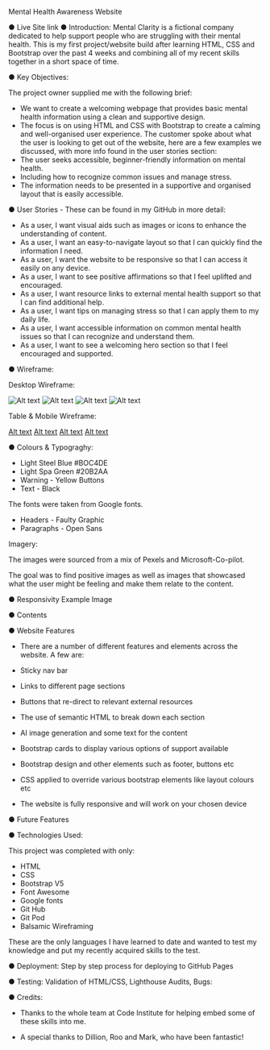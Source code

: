 Mental Health Awareness Website

● Live Site link
● Introduction:
Mental Clarity is a fictional company dedicated to help support people who are struggling with their mental health.
This is my first project/website build after learning HTML, CSS and Bootstrap over the past 4 weeks and combining all of my recent skills together in a short space of time.


● Key Objectives:

The project owner supplied me with the following brief:
- We want to create a welcoming webpage that provides basic mental health information using a clean and supportive design.
- The focus is on using HTML and CSS with Bootstrap to create a calming and well-organised user experience.
The customer spoke about what the user is looking to get out of the website, here are a few examples we discussed, with more info found in the user stories section:
- The user seeks accessible, beginner-friendly information on mental health.
- Including how to recognize common issues and manage stress.
- The information needs to be presented in a supportive and organised layout that is easily accessible.

● User Stories - These can be found in my GitHub in more detail:
  - As a user, I want visual aids such as images or icons to enhance the understanding of content.
  - As a user, I want an easy-to-navigate layout so that I can quickly find the information I need.
  - As a user, I want the website to be responsive so that I can access it easily on any device.
  - As a user, I want to see positive affirmations so that I feel uplifted and encouraged.
  - As a user, I want resource links to external mental health support so that I can find additional help.
  - As a user, I want tips on managing stress so that I can apply them to my daily life.
  - As a user, I want accessible information on common mental health issues so that I can recognize and understand them.
  - As a user, I want to see a welcoming hero section so that I feel encouraged and supported.

 ● Wireframe:

 Desktop Wireframe:

 ![Alt text](../mental-health-website/assets/images/Screenshot%202024-11-13%20at%2008.58.56.png)
 ![Alt text](../mental-health-website/assets/images/Screenshot%202024-11-13%20at%2009.02.45.png)
 ![Alt text](../mental-health-website/assets/images/Screenshot%202024-11-13%20at%2009.05.44.png)
 ![Alt text](../mental-health-website/assets/images/Screenshot%202024-11-13%20at%2009.11.05.png)

 Table & Mobile Wireframe:

 [Alt text](../mental-health-website/assets/images/Screenshot%202024-11-13%20at%2009.25.46.png)
 [Alt text](../mental-health-website/assets/images/Screenshot%202024-11-13%20at%2009.32.47.png)
 [Alt text](../mental-health-website/assets/images/Screenshot%202024-11-13%20at%2009.36.54.png)
 [Alt text](../mental-health-website/assets/images/Screenshot%202024-11-13%20at%2009.41.27.png)

● Colours & Typograghy:

- Light Steel Blue #BOC4DE
- Light Spa Green #20B2AA
- Warning - Yellow Buttons
- Text - Black

The fonts were taken from Google fonts.

- Headers - Faulty Graphic
- Paragraphs - Open Sans

Imagery:

The images were sourced from a mix of Pexels and Microsoft-Co-pilot.

The goal was to find positive images as well as images that showcased what the user might be feeling and make them relate to the content.

● Responsivity Example Image


● Contents





● Website Features

- There are a number of different features and elements across the website. A few are:

- Sticky nav bar
- Links to different page sections
- Buttons that re-direct to relevant external resources
- The use of semantic HTML to break down each section
- AI image generation and some text for the content
- Bootstrap cards to display various options of support available
- Bootstrap design and other elements such as footer, buttons etc
- CSS applied to override various bootstrap elements like layout colours etc
- The website is fully responsive and will work on your chosen device




● Future Features


● Technologies Used: 

This project was completed with only:

- HTML
- CSS
- Bootstrap V5
- Font Awesome
- Google fonts
- Git Hub
- Git Pod
- Balsamic Wireframing

These are the only languages I have learned to date and wanted to test my knowledge and put my recently acquired skills to the test.


● Deployment: Step by step process for deploying to GitHub Pages



● Testing: Validation of HTML/CSS, Lighthouse Audits, Bugs:




● Credits:

- Thanks to the whole team at Code Institute for helping embed some of these skills into me.

- A special thanks to Dillion, Roo and Mark, who have been fantastic!